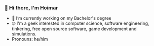 ### 👋 Hi there, I'm Hoimar
- 🔭 I’m currently working on my Bachelor's degree
- 🤓 I'm a geek interested in computer science, software engineering, tinkering, free open source software, game development and simulations.
- Pronouns: he/him

<!--
- 🔭 I’m currently working on ...
- 🌱 I’m currently learning ...
- 👯 I’m looking to collaborate on ...
- 🤔 I’m looking for help with ...
- 💬 Ask me about ...
- 📫 How to reach me: ...
- 😄 Pronouns: ...
- ⚡ Fun fact: ...
-->

